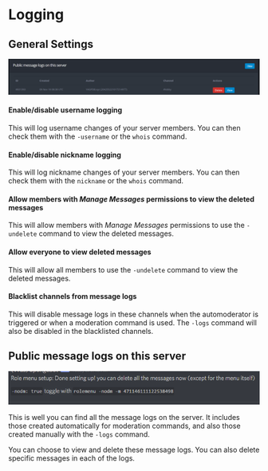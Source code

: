 # Logging

## General Settings

![](../.gitbook/assets/capture%20%287%29.PNG)

#### Enable/disable username logging

This will log username changes of your server members. You can then check them with the `-username` or the `whois` command.

#### Enable/disable nickname logging

This will log nickname changes of your server members. You can then check them with the `nickname` or the `whois` command.

#### Allow members with _Manage Messages_ permissions to view the deleted messages

This will allow members with _Manage Messages_ permissions to use the `-undelete` command to view the deleted messages.

#### Allow everyone to view deleted messages

This will allow all members to use the `-undelete` command to view the deleted messages.

#### Blacklist channels from message logs

This will disable message logs in these channels when the automoderator is triggered or when a moderation command is used. The `-logs` command will also be disabled in the blacklisted channels.

## Public message logs on this server

![](../.gitbook/assets/capture%20%282%29.PNG)

This is well you can find all the message logs on the server. It includes those created automatically for moderation commands, and also those created manually with the `-logs` command.

You can choose to view and delete these message logs. You can also delete specific messages in each of the logs.

